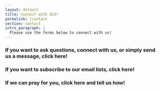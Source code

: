```yaml
---
layout: default
title: Connect with ACO!
permalink: /contact
section: contact
intro_paragraph: |
  Please use the forms below to connect with us!
---
```

### If you want to ask questions, connect with us, or simply send us a message, click here!

### If you want to subscribe to our email lists, click here!

### If we can pray for you, click here and tell us how!
